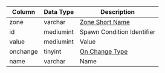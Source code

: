 | Column   | Data Type | Description                                                                             |
| -------- | --------- | --------------------------------------------------------------------------------------- |
| zone     | varchar   | [Zone Short Name](https://eqemu.gitbook.io/server/categories/zones/zone-list)           |
| id       | mediumint | Spawn Condition Identifier                                                              |
| value    | mediumint | Value                                                                                   |
| onchange | tinyint   | [On Change Type](https://eqemu.gitbook.io/server/categories/npc/spawns/on-change-types) |
| name     | varchar   | Name                                                                                    |